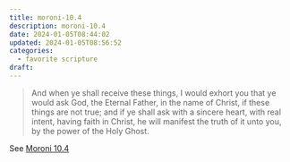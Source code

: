 ```yaml
---
title: moroni-10.4
description: moroni-10.4
date: 2024-01-05T08:44:02
updated: 2024-01-05T08:56:52
categories:
  - favorite scripture
draft:
---
```


> And when ye shall receive these things, I would exhort you that ye would ask God, the Eternal Father, in the name of Christ, if these things are not true; and if ye shall ask with a sincere heart, with real intent, having faith in Christ, he will manifest the truth of it unto you, by the power of the Holy Ghost.

See [Moroni 10.4](https://www.churchofjesuschrist.org/study/scriptures/bofm/moro/10?id=p4&lang=eng#p4)
